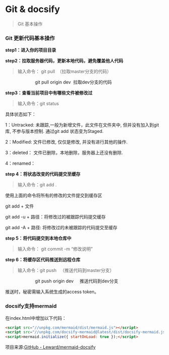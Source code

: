 # Git & docsify

> Git 基本操作

### Git 更新代码基本操作

**step1：进入你的项目目录**

**step2：拉取服务器代码，更新本地代码，避免覆盖他人代码**

> 输入命令： git pull  （拉取master分支的代码）

                        git pull origin dev  拉取dev分支的代码

**step3：查看当前项目中有哪些文件被修改过**

> 输入命令：git status

具体状态如下：

1：Untracked: 未跟踪,一般为新增文件，此文件在文件夹中, 但并没有加入到git库, 不参与版本控制. 通过git add 状态变为Staged.

2：Modified: 文件已修改, 仅仅是修改, 并没有进行其他的操作.

3：deleted： 文件已删除，本地删除，服务器上还没有删除.

4：renamed：

**step 4：将状态改变的代码提交至缓存**

> 输入命令：git add .

使用上面的命令将所有的修改的文件提交到缓存区

git add + 文件

git add -u + 路径：将修改过的被跟踪代码提交缓存

git add -A + 路径: 将修改过的未被跟踪的代码提交至缓存

**step 5：将代码提交到本地仓库中**

> 输入命令： git commit -m “修改说明”

**step 6：将缓存区代码推送到远程仓库**

> 输入命令：git push   （推送代码到master分支）

                        git push origin dev     推送代码到dev分支

推送时，秘密需输入系统生成的access token。

### docsify支持mermaid

在index.html中增加以下代码：

```html
<script src="//unpkg.com/mermaid/dist/mermaid.js"></script>
<script src="//unpkg.com/docsify-mermaid@latest/dist/docsify-mermaid.js"></script>
<script>mermaid.initialize({ startOnLoad: true });</script>
```

项目来源:[GitHub - Leward/mermaid-docsify](https://github.com/Leward/mermaid-docsify)
